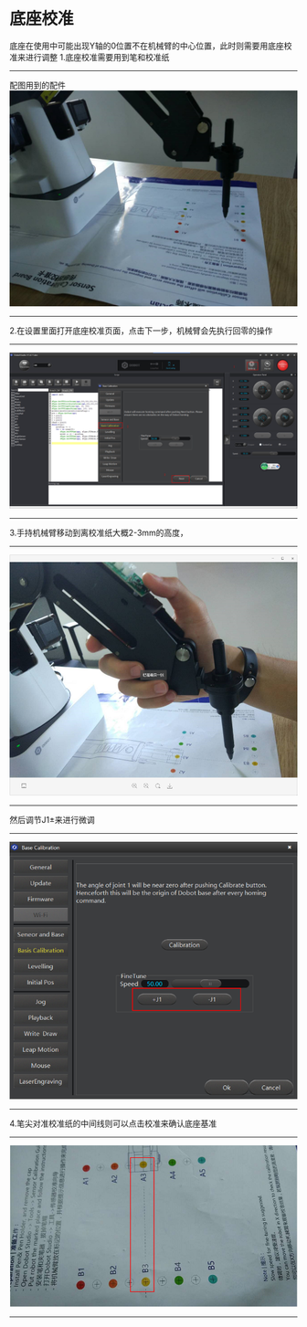 # 底座校准
底座在使用中可能出现Y轴的0位置不在机械臂的中心位置，此时则需要用底座校准来进行调整
1.底座校准需要用到笔和校准纸
****
配图用到的配件
![](images/screenshot_1501470787818.png)
****
2.在设置里面打开底座校准页面，点击下一步，机械臂会先执行回零的操作
****
![](images/screenshot_1501471223054.png)
****
3.手持机械臂移动到离校准纸大概2-3mm的高度，
****
![](images/screenshot_1501471643472.png)

****
然后调节J1±来进行微调
****
![](images/screenshot_1501471673074.png)
****
4.笔尖对准校准纸的中间线则可以点击校准来确认底座基准
****
![](images/screenshot_1501471747780.png)
****